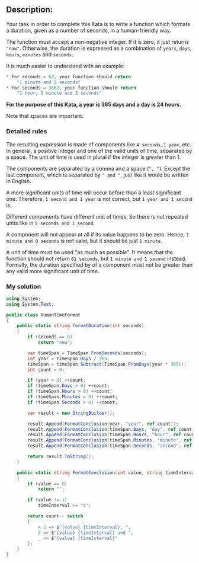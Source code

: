 ## Description:

Your task in order to complete this Kata is to write a function which formats a duration, given as a number of seconds, in a human-friendly way.

The function must accept a non-negative integer. If it is zero, it just returns ```"now"```. Otherwise, the duration is expressed as a combination of ```years```, ```days```, ```hours```, ```minutes``` and ```seconds```.

It is much easier to understand with an example:
```C#
* For seconds = 62, your function should return 
    "1 minute and 2 seconds"
* For seconds = 3662, your function should return
    "1 hour, 1 minute and 2 seconds"
```   
**For the purpose of this Kata, a year is 365 days and a day is 24 hours.**

Note that spaces are important.

### Detailed rules
The resulting expression is made of components like ```4 seconds```, ```1 year```, etc. In general, a positive integer and one of the valid units of time, separated by a space. The unit of time is used in plural if the integer is greater than 1.

The components are separated by a comma and a space (```", "```). Except the last component, which is separated by ```" and "```, just like it would be written in English.

A more significant units of time will occur before than a least significant one. Therefore, ```1 second and 1 year``` is not correct, but ```1 year and 1 second``` is.

Different components have different unit of times. So there is not repeated units like in ```5 seconds and 1 second```.

A component will not appear at all if its value happens to be zero. Hence, ```1 minute and 0 seconds``` is not valid, but it should be just ```1 minute```.

A unit of time must be used "as much as possible". It means that the function should not return ```61 seconds```, but ```1 minute and 1 second``` instead. Formally, the duration specified by of a component must not be greater than any valid more significant unit of time.
### My solution
```C#
using System;
using System.Text;

public class HumanTimeFormat
{
    public static string formatDuration(int seconds)
    {
        if (seconds == 0)
            return "now";

        var timeSpan = TimeSpan.FromSeconds(seconds);
        int year = timeSpan.Days / 365;
        timeSpan = timeSpan.Subtract(TimeSpan.FromDays(year * 365));
        int count = 0;

        if (year > 0) ++count;
        if (timeSpan.Days > 0) ++count;
        if (timeSpan.Hours > 0) ++count;
        if (timeSpan.Minutes > 0) ++count;
        if (timeSpan.Seconds > 0) ++count;

        var result = new StringBuilder();

        result.Append(FormatConclusion(year, "year", ref count));
        result.Append(FormatConclusion(timeSpan.Days, "day", ref count));
        result.Append(FormatConclusion(timeSpan.Hours, "hour", ref count));
        result.Append(FormatConclusion(timeSpan.Minutes, "minute", ref count));
        result.Append(FormatConclusion(timeSpan.Seconds, "second", ref count));

        return result.ToString();
    }

    public static string FormatConclusion(int value, string timeInterval, ref int count)
    {
        if (value == 0)
            return "";

        if (value != 1)
            timeInterval += "s";

        return count-- switch
        {
            > 2 => $"{value} {timeInterval}, ",
            2 => $"{value} {timeInterval} and ",
            _ => $"{value} {timeInterval}"
        };
    }
}
```

